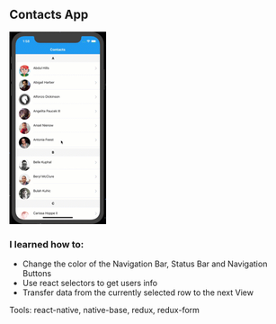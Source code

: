 ## Contacts App

![Contacts App](preview.gif)

### I learned how to:

- Change the color of the Navigation Bar, Status Bar and Navigation Buttons
- Use react selectors to get users info
- Transfer data from the currently selected row to the next View

Tools: react-native, native-base, redux, redux-form
